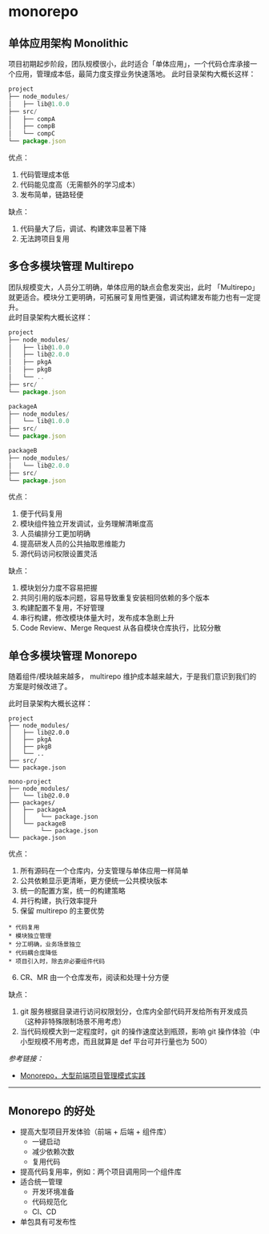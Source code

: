 # monorepo

## 单体应用架构 Monolithic

项目初期起步阶段，团队规模很小，此时适合「单体应用」，一个代码仓库承接一个应用，管理成本低，最简力度支撑业务快速落地。
此时目录架构大概长这样：

```js
project
├── node_modules/
│   ├── lib@1.0.0
├── src/
│   ├── compA
│   ├── compB
│   └── compC
└── package.json
```

优点：

  1. 代码管理成本低
  2. 代码能见度高（无需额外的学习成本）
  3. 发布简单，链路轻便

缺点：

  1. 代码量大了后，调试、构建效率显著下降
  2. 无法跨项目复用

## 多仓多模块管理 Multirepo

团队规模变大，人员分工明确，单体应用的缺点会愈发突出，此时 「Multirepo」就更适合。模块分工更明确，可拓展可复用性更强，调试构建发布能力也有一定提升。  
此时目录架构大概长这样：

```js
project
├── node_modules/
│   ├── lib@1.0.0
│   ├── lib@2.0.0
│   ├── pkgA
│   ├── pkgB
│   └── ..
├── src/
└── package.json

packageA
├── node_modules/
│   └── lib@1.0.0
├── src/
└── package.json

packageB
├── node_modules/
│   └── lib@2.0.0
├── src/
└── package.json
```

优点：

  1. 便于代码复用
  2. 模块组件独立开发调试，业务理解清晰度高
  3. 人员编排分工更加明确
  4. 提高研发人员的公共抽取思维能力
  5. 源代码访问权限设置灵活

缺点：

  1. 模块划分力度不容易把握
  2. 共同引用的版本问题，容易导致重复安装相同依赖的多个版本
  3. 构建配置不复用，不好管理
  4. 串行构建，修改模块体量大时，发布成本急剧上升
  5. Code Review、Merge Request 从各自模块仓库执行，比较分散

## 单仓多模块管理 Monorepo

随着组件/模块越来越多， multirepo 维护成本越来越大，于是我们意识到我们的方案是时候改进了。  

此时目录架构大概长这样：

```
project
├── node_modules/
│   ├── lib@2.0.0
│   ├── pkgA
│   ├── pkgB
│   └── ..
├── src/
└── package.json

mono-project
├── node_modules/
│   └── lib@2.0.0
├── packages/
│   ├── packageA
│   │    └── package.json
│   └── packageB
│        └── package.json
└── package.json
```

优点：

  1. 所有源码在一个仓库内，分支管理与单体应用一样简单
  2. 公共依赖显示更清晰，更方便统一公共模块版本
  3. 统一的配置方案，统一的构建策略
  4. 并行构建，执行效率提升
  5. 保留 multirepo  的主要优势  

    * 代码复用
    * 模块独立管理
    * 分工明确，业务场景独立
    * 代码耦合度降低
    * 项目引入时，除去非必要组件代码

  6. CR、MR 由一个仓库发布，阅读和处理十分方便

缺点：

  1. git 服务根据目录进行访问权限划分，仓库内全部代码开发给所有开发成员（这种非特殊限制场景不用考虑）
  2. 当代码规模大到一定程度时，git 的操作速度达到瓶颈，影响 git 操作体验（中小型规模不用考虑，而且就算是 def 平台可并行量也为 500）

*参考链接：*

* [Monorepo，大型前端项目管理模式实践](https://developer.aliyun.com/article/1067018)

<hr/>

## Monorepo 的好处

* 提高大型项目开发体验（前端 + 后端 + 组件库）
  * 一键启动
  * 减少依赖次数
  * 复用代码
* 提高代码复用率，例如：两个项目调用同一个组件库
* 适合统一管理
  * 开发环境准备
  * 代码规范化
  * CI、CD
* 单包具有可发布性
  